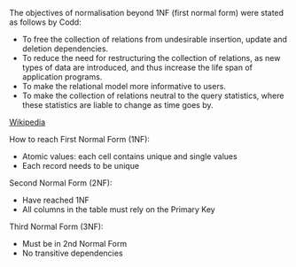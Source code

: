 The objectives of normalisation beyond 1NF (first normal form) were stated as follows by Codd:

- To free the collection of relations from undesirable insertion, update and deletion dependencies.
- To reduce the need for restructuring the collection of relations, as new types of data are introduced, and thus increase the life span of application programs.
- To make the relational model more informative to users.
- To make the collection of relations neutral to the query statistics, where these statistics are liable to change as time goes by.

[Wikipedia](https://en.wikipedia.org/wiki/Database_normalization)


How to reach First Normal Form (1NF):
- Atomic values: each cell contains unique and single values
- Each record needs to be unique

Second Normal Form (2NF):
- Have reached 1NF
- All columns in the table must rely on the Primary Key


Third Normal Form (3NF):
- Must be in 2nd Normal Form
- No transitive dependencies
